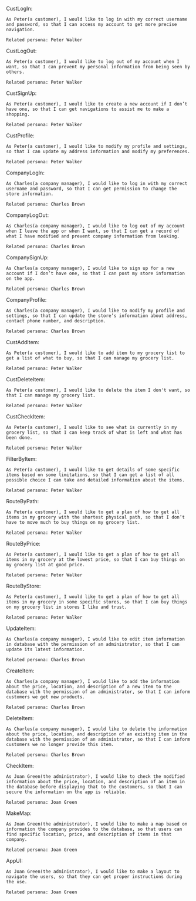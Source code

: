 CustLogIn:

	As Peter(a customer), I would like to log in with my correct username and password, so that I can access my account to get more precise navigation.
	
	Related persona: Peter Walker


CustLogOut:

	As Peter(a customer), I would like to log out of my account when I want, so that I can prevent my personal information from being seen by others.
	
	Related persona: Peter Walker 


CustSignUp:

	As Peter(a customer), I would like to create a new account if I don’t have one, so that I can get navigations to assist me to make a shopping. 
	
	Related persona: Peter Walker


CustProfile:

	As Peter(a customer), I would like to modify my profile and settings, so that I can update my address information and modify my preferences. 
	
	Related persona: Peter Walker


CompanyLogIn:

	As Charles(a company manager), I would like to log in with my correct username and password, so that I can get permission to change the store information.
	
	Related persona: Charles Brown


CompanyLogOut:

	As Charles(a company manager), I would like to log out of my account when I leave the app or when I want, so that I can get a record of what I have modified and prevent company information from leaking.

	Related persona: Charles Brown


CompanySignUp:

	As Charles(a company manager), I would like to sign up for a new account if I don’t have one, so that I can post my store information on the app.
	
	Related persona: Charles Brown


CompanyProfile:

	As Charles(a company manager), I would like to modify my profile and settings, so that I can update the store’s information about address, contact phone number, and description. 
	
	Related persona: Charles Brown


CustAddItem:

	As Peter(a customer), I would like to add item to my grocery list to get a list of what to buy, so that I can manage my grocery list.
	
	Related persona: Peter Walker


CustDeleteItem:

	As Peter(a customer), I would like to delete the item I don't want, so that I can manage my grocery list. 
	
	Related persona: Peter Walker


CustCheckItem:

	As Peter(a customer), I would like to see what is currently in my grocery list, so that I can keep track of what is left and what has been done.
	
	Related persona: Peter Walker


FilterByItem:

	As Peter(a customer), I would like to get details of some specific items based on some limitations, so that I can get a list of all possible choice I can take and detailed information about the items. 
	
	Related persona: Peter Walker


RouteByPath:

	As Peter(a customer), I would like to get a plan of how to get all items in my grocery with the shortest physical path, so that I don’t have to move much to buy things on my grocery list. 
	
	Related persona: Peter Walker


RouteByPrice:

	As Peter(a customer), I would like to get a plan of how to get all items in my grocery at the lowest price, so that I can buy things on my grocery list at good price.
	
	Related persona: Peter Walker


RouteByStore:

	As Peter(a customer), I would like to get a plan of how to get all items in my grocery in some specific stores, so that I can buy things on my grocery list in stores I like and trust.
	
	Related persona: Peter Walker


UpdateItem:

	As Charles(a company manager), I would like to edit item information in database with the permission of an administrator, so that I can update its latest information.
	
	Related persona: Charles Brown


CreateItem:

	As Charles(a company manager), I would like to add the information about the price, location, and description of a new item to the database with the permission of an administrator, so that I can inform customers we get new products. 
	
	Related persona: Charles Brown


DeleteItem:

	As Charles(a company manager), I would like to delete the information about the price, location, and description of an existing item in the database with the permission of an administrator, so that I can inform customers we no longer provide this item. 
	
	Related persona: Charles Brown


CheckItem:

	As Joan Green(the administrator), I would like to check the modified information about the price, location, and description of an item in the database before displaying that to the customers, so that I can secure the information on the app is reliable. 
	
	Related persona: Joan Green


MakeMap:

	As Joan Green(the administrator), I would like to make a map based on information the company provides to the database, so that users can find specific location, price, and description of items in that company.
	
	Related persona: Joan Green


AppUI:

	As Joan Green(the administrator), I would like to make a layout to navigate the users, so that they can get proper instructions during the use.
	
	Related persona: Joan Green
